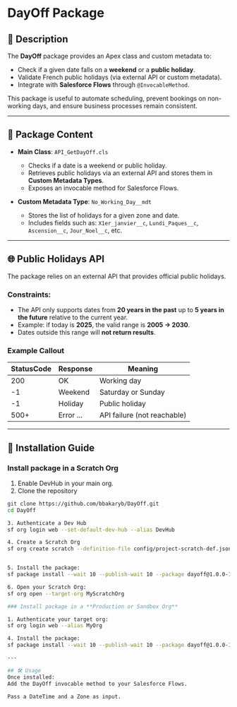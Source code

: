 # DayOff Package

## 📌 Description
The **DayOff** package provides an Apex class and custom metadata to:  
- Check if a given date falls on a **weekend** or a **public holiday**.  
- Validate French public holidays (via external API or custom metadata).  
- Integrate with **Salesforce Flows** through `@InvocableMethod`.  

This package is useful to automate scheduling, prevent bookings on non-working days, and ensure business processes remain consistent.  

---

## 📂 Package Content
- **Main Class**: `API_GetDayOff.cls`  
  - Checks if a date is a weekend or public holiday.  
  - Retrieves public holidays via an external API and stores them in **Custom Metadata Types**.  
  - Exposes an invocable method for Salesforce Flows.  

- **Custom Metadata Type**: `No_Working_Day__mdt`  
  - Stores the list of holidays for a given zone and date.  
  - Includes fields such as: `X1er_janvier__c`, `Lundi_Paques__c`, `Ascension__c`, `Jour_Noel__c`, etc.  

---

## 🌐 Public Holidays API

The package relies on an external API that provides official public holidays.  

### Constraints:
- The API only supports dates from **20 years in the past** up to **5 years in the future** relative to the current year.  
- Example: if today is **2025**, the valid range is **2005 → 2030**.  
- Dates outside this range will **not return results**.  

### Example Callout

| StatusCode | Response  | Meaning                     |
| ---------- | --------- | --------------------------- |
| 200        | OK        | Working day                 |
| -1         | Weekend   | Saturday or Sunday          |
| -1         | Holiday   | Public holiday              |
| 500+       | Error ... | API failure (not reachable) |

---

## 🔧 Installation Guide

### Install package in a **Scratch Org**

1. Enable DevHub in your main org. 
2. Clone the repository
```bash
git clone https://github.com/bbakaryb/DayOff.git
cd DayOff

3. Authenticate a Dev Hub
sf org login web --set-default-dev-hub --alias DevHub

4. Create a Scratch Org
sf org create scratch --definition-file config/project-scratch-def.json --duration-days 30 --alias MyScratchOrg --target-dev-hub DevHub


5. Install the package:
sf package install --wait 10 --publish-wait 10 --package dayoff@1.0.0-1 --installation-key test1234 --no-prompt --target-org MyScratchOrg

6. Open your Scratch Org:
sf org open --target-org MyScratchOrg

### Install package in a **Production or Sandbox Org**

1. Authenticate your target org:
sf org login web --alias MyOrg

4. Install the package:
sf package install --wait 10 --publish-wait 10 --package dayoff@1.0.0-1 --installation-key test1234 --no-prompt --target-org MyOrg

---

## 🛠 Usage
Once installed:
Add the DayOff invocable method to your Salesforce Flows.

Pass a DateTime and a Zone as input.








